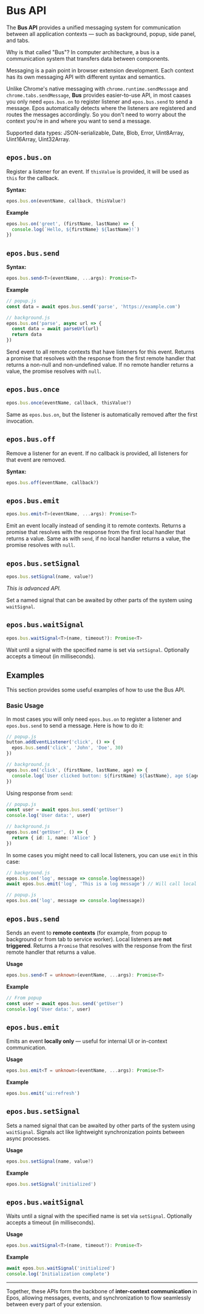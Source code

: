 # Bus API

The **Bus API** provides a unified messaging system for communication between all application contexts — such as background, popup, side panel, and tabs.

Why is that called "Bus"? In computer architecture, a bus is a communication system that transfers data between components.

Messaging is a pain point in browser extension development. Each context has its own messaging API with different syntax and semantics.

Unlike Chrome's native messaging with `chrome.runtime.sendMessage` and `chrome.tabs.sendMessage`, **Bus** provides easier-to-use API, in most caases you only need `epos.bus.on` to register listener and `epos.bus.send` to send a message. Epos automatically detects where the listeners are registered and routes the messages accordingly. So you don't need to worry about the context you're in and where you want to send a message.

Supported data types: JSON-serializable, Date, Blob, Error, Uint8Array, Uint16Array, Uint32Array.

## `epos.bus.on`

Register a listener for an event. If `thisValue` is provided, it will be used as `this` for the callback.

**Syntax:**

```ts
epos.bus.on(eventName, callback, thisValue?)
```

**Example**

```ts
epos.bus.on('greet', (firstName, lastName) => {
  console.log(`Hello, ${firstName} ${lastName}!`)
})
```

## `epos.bus.send`

**Syntax:**

```ts
epos.bus.send<T>(eventName, ...args): Promise<T>
```

**Example**

```ts
// popup.js
const data = await epos.bus.send('parse', 'https://example.com')

// background.js
epos.bus.on('parse', async url => {
  const data = await parseUrl(url)
  return data
})
```

Send event to all remote contexts that have listeners for this event. Returns a promise that resolves with the response from the first remote handler that returns a non-null and non-undefined value. If no remote handler returns a value, the promise resolves with `null`.

## `epos.bus.once`

```ts
epos.bus.once(eventName, callback, thisValue?)
```

Same as `epos.bus.on`, but the listener is automatically removed after the first invocation.

## `epos.bus.off`

Remove a listener for an event. If no callback is provided, all listeners for that event are removed.

**Syntax:**

```ts
epos.bus.off(eventName, callback?)
```

## `epos.bus.emit`

```ts
epos.bus.emit<T>(eventName, ...args): Promise<T>
```

Emit an event locally instead of sending it to remote contexts. Returns a promise that resolves with the response from the first local handler that returns a value. Same as with `send`, if no local handler returns a value, the promise resolves with `null`.

## `epos.bus.setSignal`

```ts
epos.bus.setSignal(name, value?)
```

_This is advanced API._

Set a named signal that can be awaited by other parts of the system using `waitSignal`.

## `epos.bus.waitSignal`

```ts
epos.bus.waitSignal<T>(name, timeout?): Promise<T>
```

Wait until a signal with the specified name is set via `setSignal`. Optionally accepts a timeout (in milliseconds).

## Examples

This section provides some useful examples of how to use the Bus API.

### Basic Usage

In most cases you will only need `epos.bus.on` to register a listener and `epos.bus.send` to send a message. Here is how to do it:

```ts
// popup.js
button.addEventListener('click', () => {
  epos.bus.send('click', 'John', 'Doe', 30)
})

// background.js
epos.bus.on('click', (firstName, lastName, age) => {
  console.log(`User clicked button: ${firstName} ${lastName}, age ${age}`)
})
```

Using response from `send`:

```ts
// popup.js
const user = await epos.bus.send('getUser')
console.log('User data:', user)

// background.js
epos.bus.on('getUser', () => {
  return { id: 1, name: 'Alice' }
})
```

In some cases you might need to call local listeners, you can use `emit` in this case:

```ts
// background.js
epos.bus.on('log', message => console.log(message))
await epos.bus.emit('log', 'This is a log message') // Will call local listener only, popup won't log anything

// popup.js
epos.bus.on('log', message => console.log(message))
```

## `epos.bus.send`

Sends an event to **remote contexts** (for example, from popup to background or from tab to service worker).
Local listeners are **not triggered**.
Returns a `Promise` that resolves with the response from the first remote handler that returns a value.

**Usage**

```ts
epos.bus.send<T = unknown>(eventName, ...args): Promise<T>
```

**Example**

```ts
// From popup
const user = await epos.bus.send('getUser')
console.log('User data:', user)
```

## `epos.bus.emit`

Emits an event **locally only** — useful for internal UI or in-context communication.

**Usage**

```ts
epos.bus.emit<T = unknown>(eventName, ...args): Promise<T>
```

**Example**

```ts
epos.bus.emit('ui:refresh')
```

## `epos.bus.setSignal`

Sets a named signal that can be awaited by other parts of the system using `waitSignal`.
Signals act like lightweight synchronization points between async processes.

**Usage**

```ts
epos.bus.setSignal(name, value?)
```

**Example**

```ts
epos.bus.setSignal('initialized')
```

## `epos.bus.waitSignal`

Waits until a signal with the specified name is set via `setSignal`.
Optionally accepts a timeout (in milliseconds).

**Usage**

```ts
epos.bus.waitSignal<T>(name, timeout?): Promise<T>
```

**Example**

```ts
await epos.bus.waitSignal('initialized')
console.log('Initialization complete')
```

---

Together, these APIs form the backbone of **inter-context communication** in Epos, allowing messages, events, and synchronization to flow seamlessly between every part of your extension.
